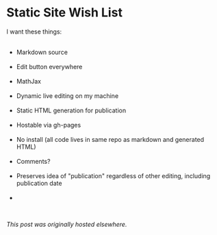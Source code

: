 # Static Site Wish List

<div>
<p>I want these things:<br>
</p>
<ul>
<br>
	<li>Markdown source</li>
<br>
	<li>Edit button everywhere</li>
<br>
	<li>MathJax</li>
<br>
	<li>Dynamic live editing on my machine</li>
<br>
	<li>Static HTML generation for publication</li>
<br>
	<li>Hostable via gh-pages</li>
<br>
	<li>No install (all code lives in same repo as markdown and generated HTML)</li>
<br>
	<li>Comments?</li>
<br>
	<li>Preserves idea of "publication" regardless of other editing, including publication date</li>
<br>
	<li>
<br>
</ul>
<br>
</div>


*This post was originally hosted elsewhere.*
